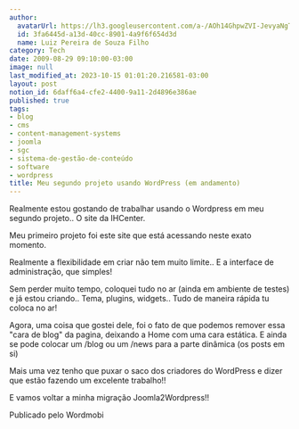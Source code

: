 ```yaml
---
author:
  avatarUrl: https://lh3.googleusercontent.com/a-/AOh14GhpwZVI-JevyaNgTdlrOT6YN20cI6V9Kxtq38Ij8AQ=s100
  id: 3fa6445d-a13d-40cc-8901-4a9f6f654d3d
  name: Luiz Pereira de Souza Filho
category: Tech
date: 2009-08-29 09:10:00-03:00
image: null
last_modified_at: 2023-10-15 01:01:20.216581-03:00
layout: post
notion_id: 6daff6a4-cfe2-4400-9a11-2d4896e386ae
published: true
tags:
- blog
- cms
- content-management-systems
- joomla
- sgc
- sistema-de-gestão-de-conteúdo
- software
- wordpress
title: Meu segundo projeto usando WordPress (em andamento)
---
```


Realmente estou gostando de trabalhar usando o Wordpress em meu segundo projeto.. O site da IHCenter.

Meu primeiro projeto foi este site que está acessando neste exato momento.

Realmente a flexibilidade em criar não tem muito limite.. E a interface de administração, que simples!

Sem perder muito tempo, coloquei tudo no ar (ainda em ambiente de testes) e já estou criando.. Tema, plugins, widgets.. Tudo de maneira rápida tu coloca no ar!

Agora, uma coisa que gostei dele, foi o fato de que podemos remover essa "cara de blog" da pagina, deixando a Home com uma cara estática. E ainda se pode colocar um /blog ou um /news para a parte dinâmica (os posts em si)

Mais uma vez tenho que puxar o saco dos criadores do WordPress e dizer que estão fazendo um excelente trabalho!!

E vamos voltar a minha migração Joomla2Wordpress!!

Publicado pelo Wordmobi
